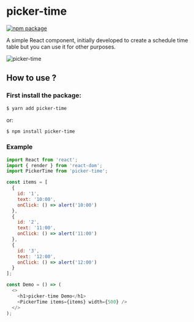 # picker-time

[![npm package][npm-badge]][npm]

A simple React component, initially developed to create a schedule time table but you can use it for other purposes.

![picker-time](https://media.giphy.com/media/J5vYM2PoAgYaOjHhSF/giphy.gif)

## How to use ?

### First install the package:

```sh
$ yarn add picker-time
```

or:

```sh
$ npm install picker-time
```

### Example

```javascript
import React from 'react';
import { render } from 'react-dom';
import PickerTime from 'picker-time';

const items = [
  {
    id: '1',
    text: '10:00',
    onClick: () => alert('10:00')
  },
  {
    id: '2',
    text: '11:00',
    onClick: () => alert('11:00')
  },
  {
    id: '3',
    text: '12:00',
    onClick: () => alert('12:00')
  }
];

const Demo = () => (
  <>
    <h1>picker-time Demo</h1>
    <PickerTime items={items} width={500} />
  </>
);
```

[npm-badge]: https://img.shields.io/npm/v/npm-package.png?style=flat-square
[npm]: https://www.npmjs.com/package/picker-time

